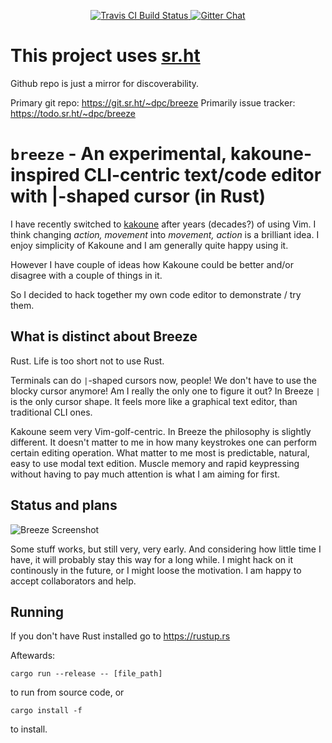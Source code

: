 <p align="center">
  <a href="https://travis-ci.org/dpc/breeze">
      <img src="https://img.shields.io/travis/dpc/breeze/master.svg?style=flat-square" alt="Travis CI Build Status">
  </a>
  <a href="https://gitter.im/dpc/breeze">
      <img src="https://img.shields.io/badge/GITTER-join%20chat-green.svg?style=flat-square" alt="Gitter Chat">
  </a>
  <br>
</p>

# This project uses [sr.ht](https://sr.ht)

Github repo is just a mirror for discoverability.

Primary git repo: https://git.sr.ht/~dpc/breeze
Primarily issue tracker: https://todo.sr.ht/~dpc/breeze

# `breeze` -  An experimental, kakoune-inspired CLI-centric text/code editor with |-shaped cursor (in Rust)

I have recently switched to [kakoune](http://kakoune.org/) after years (decades?)
of using Vim. I think changing *action, movement* into *movement, action* is a
brilliant idea. I enjoy simplicity of Kakoune and I am generally quite happy using it.

However I have couple of ideas how Kakoune could be better and/or disagree with a couple
of things in it.

So I decided to hack together my own code editor to demonstrate / try them.

## What is distinct about Breeze

Rust. Life is too short not to use Rust.

Terminals can do `|`-shaped cursors now, people! We don't have to use the blocky
cursor anymore! Am I really the only one to figure it out?
In Breeze `|` is the only cursor shape. It feels more like a graphical text editor,
than traditional CLI ones.

Kakoune seem very Vim-golf-centric. In Breeze the philosophy is slightly different.
It doesn't matter to me in how many keystrokes one can perform certain editing operation.
What matter to me most is predictable, natural, easy to use modal text edition. Muscle
memory and rapid keypressing without having to pay much attention is what I am aiming for
first.


## Status and plans


![Breeze Screenshot](https://i.imgur.com/lzR8cME.png "Breeze screenshot")

Some stuff works, but still very, very early. And considering how little time I have,
it will probably stay this way for a long while. I might hack on it continously in the
future, or I might loose the motivation. I am happy to accept collaborators and help.

## Running

If you don't have Rust installed go to https://rustup.rs

Aftewards:

```
cargo run --release -- [file_path]
```
to run from source code, or

```
cargo install -f
```

to install.
